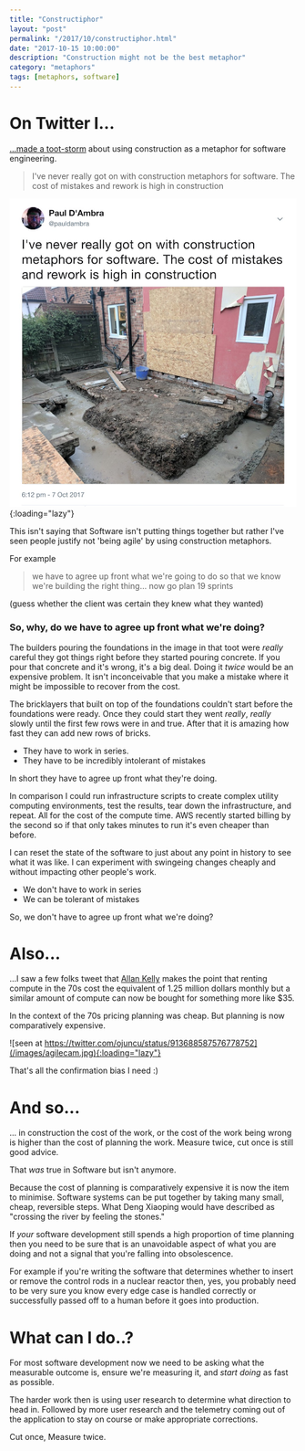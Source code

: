 ```yaml
---
title: "Constructiphor"
layout: "post"
permalink: "/2017/10/constructiphor.html"
date: "2017-10-15 10:00:00"
description: "Construction might not be the best metaphor"
category: "metaphors"
tags: [metaphors, software]
---
```


# On Twitter I...

[...made a toot-storm](https://twitter.com/pauldambra/status/916712725060947974) about using construction as a metaphor for software engineering.

> I've never really got on with construction metaphors for software. The cost of mistakes and rework is high in construction

![the toot itself](/images/toot.jpeg){:loading="lazy"}

This isn't saying that Software isn't putting things together but rather I've seen people justify not 'being agile' by using construction metaphors.

<!--more-->

For example

> we have to agree up front what we're going to do so that we know we're building the right thing... now go plan 19 sprints

(guess whether the client was certain they knew what they wanted)

### So, why, do we have to agree up front what we're doing?

The builders pouring the foundations in the image in that toot were *really* careful they got things right before they started pouring concrete. If you pour that concrete and it's wrong, it's a big deal. Doing it *twice* would be an expensive problem. It isn't inconceivable that you make a mistake where it might be impossible to recover from the cost.

The bricklayers that built on top of the foundations couldn't start before the foundations were ready. Once they could start they went _really_, *really* slowly until the first few rows were in and true. After that it is amazing how fast they can add new rows of bricks.

 * They have to work in series.
 * They have to be incredibly intolerant of mistakes

In short they have to agree up front what they're doing.

In comparison I could run infrastructure scripts to create complex utility computing environments, test the results, tear down the infrastructure, and repeat. All for the cost of the compute time. AWS recently started billing by the second so if that only takes minutes to run it's even cheaper than before.
<!--alex ignore just --->
I can reset the state of the software to just about any point in history to see what it was like. I can experiment with swingeing changes cheaply and without impacting other people's work.

 * We don't have to work in series
 * We can be tolerant of mistakes

So, we don't have to agree up front what we're doing?

# Also...

...I saw a few folks tweet that [Allan Kelly](https://twitter.com/allankellynet) makes the point that renting compute in the 70s cost the equivalent of 1.25 million dollars monthly but a similar amount of compute can now be bought for something more like $35.

In the context of the 70s pricing planning was cheap. But planning is now comparatively expensive.

![seen at https://twitter.com/ojuncu/status/913688587576778752](/images/agilecam.jpg){:loading="lazy"}

That's all the confirmation bias I need :)

# And so...

... in construction the cost of the work, or the cost of the work being wrong is higher than the cost of planning the work. Measure twice, cut once is still good advice.

That *was* true in Software but isn't anymore.

Because the cost of planning is comparatively expensive it is now the item to minimise. Software systems can be put together by taking many small, cheap, reversible steps. What Deng Xiaoping would have described as "crossing the river by feeling the stones."

If _your_ software development still spends a high proportion of time planning then you need to be sure that is an unavoidable aspect of what you are doing and not a signal that you're falling into obsolescence.

For example if you're writing the software that determines whether to insert or remove the control rods in a nuclear reactor then, yes, you probably need to be very sure you know every edge case is handled correctly or successfully passed off to a human before it goes into production.

# What can I do..?

For most software development now we need to be asking what the measurable outcome is, ensure we're measuring it, and _start doing_ as fast as possible.

The harder work then is using user research to determine what direction to head in. Followed by more user research and the telemetry coming out of the application to stay on course or make appropriate corrections.

Cut once, Measure twice.
